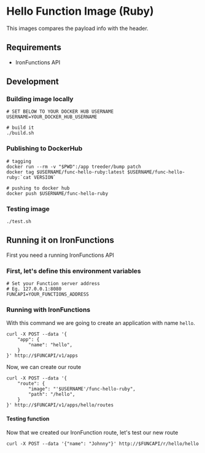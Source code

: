 # Hello Function Image (Ruby)

This images compares the payload info with the header.

## Requirements

- IronFunctions API

## Development

### Building image locally

```
# SET BELOW TO YOUR DOCKER HUB USERNAME
USERNAME=YOUR_DOCKER_HUB_USERNAME

# build it
./build.sh
```

### Publishing to DockerHub

```
# tagging
docker run --rm -v "$PWD":/app treeder/bump patch
docker tag $USERNAME/func-hello-ruby:latest $USERNAME/func-hello-ruby:`cat VERSION`

# pushing to docker hub
docker push $USERNAME/func-hello-ruby
```

### Testing image

```
./test.sh
```

## Running it on IronFunctions

First you need a running IronFunctions API

### First, let's define this environment variables

```
# Set your Function server address
# Eg. 127.0.0.1:8080
FUNCAPI=YOUR_FUNCTIONS_ADDRESS
```

### Running with IronFunctions

With this command we are going to create an application with name `hello`.

```
curl -X POST --data '{
    "app": {
        "name": "hello",
    }
}' http://$FUNCAPI/v1/apps
```

Now, we can create our route

```
curl -X POST --data '{
    "route": {
        "image": "'$USERNAME'/func-hello-ruby",
        "path": "/hello",
    }
}' http://$FUNCAPI/v1/apps/hello/routes
```

#### Testing function

Now that we created our IronFunction route, let's test our new route

```
curl -X POST --data '{"name": "Johnny"}' http://$FUNCAPI/r/hello/hello
```